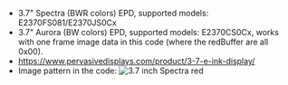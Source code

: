 * 3.7" Spectra (BWR colors) EPD, supported models: E2370FS081/E2370JS0Cx
* 3.7" Aurora (BW colors) EPD, supported models: E2370CS0Cx, works with one frame image data in this code (where the redBuffer are all 0x00).
* https://www.pervasivedisplays.com/product/3-7-e-ink-display/
* Image pattern in the code:
	![3.7 inch Spectra red](https://github.com/PervasiveDisplays/ePaper_PervasiveDisplays/blob/master/3.70_BWR/370_416x240_BWR.bmp)
